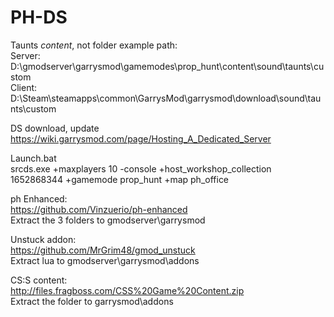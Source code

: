 # PH-DS
Taunts *content*, not folder example path:<br />
Server: D:\gmodserver\garrysmod\gamemodes\prop_hunt\content\sound\taunts\custom <br />
Client: D:\Steam\steamapps\common\GarrysMod\garrysmod\download\sound\taunts\custom <br />
  
DS download, update  
https://wiki.garrysmod.com/page/Hosting_A_Dedicated_Server  
  
Launch.bat  
srcds.exe +maxplayers 10 -console +host_workshop_collection 1652868344 +gamemode prop_hunt +map ph_office  
  
ph Enhanced:  
https://github.com/Vinzuerio/ph-enhanced  
Extract the 3 folders to gmodserver\garrysmod  
  
Unstuck addon:  
https://github.com/MrGrim48/gmod_unstuck  
Extract lua to gmodserver\garrysmod\addons  
  
CS:S content:  
http://files.fragboss.com/CSS%20Game%20Content.zip  
Extract the folder to garrysmod\addons  

